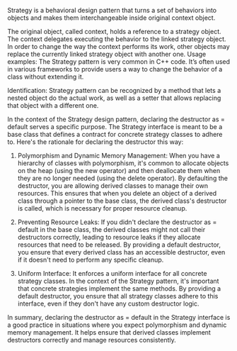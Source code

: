 Strategy is a behavioral design pattern that turns a set of behaviors into objects and makes them interchangeable 
inside original context object.

The original object, called context, holds a reference to a strategy object.
The context delegates executing the behavior to the linked strategy object.
In order to change the way the context performs its work, other objects may replace the currently linked
strategy object with another one.
Usage examples: The Strategy pattern is very common in C++ code. 
It’s often used in various frameworks to provide users a way to change the behavior of a class without extending it.

Identification: Strategy pattern can be recognized by a method that lets a nested object do the actual work, 
as well as a setter that allows replacing that object with a different one.

In the context of the Strategy design pattern, declaring the destructor as = default serves a specific purpose. The Strategy interface is meant to be a base class that defines a contract for concrete strategy classes to adhere to. Here's the rationale for declaring the destructor this way:


1.  Polymorphism and Dynamic Memory Management: When you have a hierarchy of classes with polymorphism, 
    it's common to allocate objects on the heap (using the new operator) and then deallocate 
    them when they are no longer needed (using the delete operator). By defaulting the destructor, 
    you are allowing derived classes to manage their own resources. 
    This ensures that when you delete an object of a derived class through a pointer to the base class, 
    the derived class's destructor is called, which is necessary for proper resource cleanup.

2.  Preventing Resource Leaks: If you didn't declare the destructor as = default in the base class, 
    the derived classes might not call their destructors correctly, leading to resource leaks if they allocate 
    resources that need to be released. By providing a default destructor, you ensure that every derived class 
    has an accessible destructor, even if it doesn't need to perform any specific cleanup.

3.  Uniform Interface: It enforces a uniform interface for all concrete strategy classes. 
    In the context of the Strategy pattern, it's important that concrete strategies implement the same methods. 
    By providing a default destructor, you ensure that all strategy classes adhere to this interface, even 
    if they don't have any custom destructor logic.

In summary, declaring the destructor as = default in the Strategy interface is a good practice in situations where 
you expect polymorphism and dynamic memory management. It helps ensure that derived classes implement destructors 
correctly and manage resources consistently.
